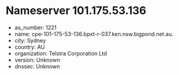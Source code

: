 # Nameserver 101.175.53.136

* as_number: 1221
* name: cpe-101-175-53-136.bpxt-r-037.ken.nsw.bigpond.net.au.
* city: Sydney
* country: AU
* organization: Telstra Corporation Ltd
* version: Unknown
* dnssec: Unknown
